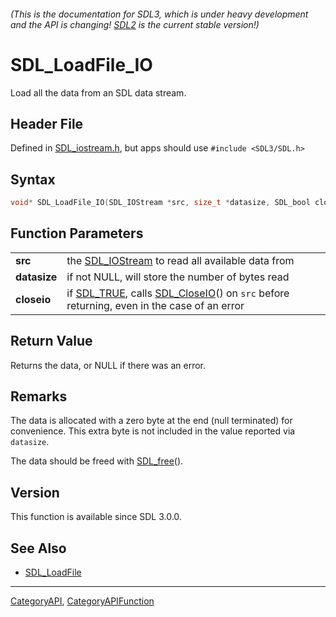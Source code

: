 ###### (This is the documentation for SDL3, which is under heavy development and the API is changing! [SDL2](https://wiki.libsdl.org/SDL2/) is the current stable version!)
# SDL_LoadFile_IO

Load all the data from an SDL data stream.

## Header File

Defined in [SDL_iostream.h](https://github.com/libsdl-org/SDL/blob/main/include/SDL3/SDL_iostream.h), but apps should use `#include <SDL3/SDL.h>`

## Syntax

```c
void* SDL_LoadFile_IO(SDL_IOStream *src, size_t *datasize, SDL_bool closeio);

```

## Function Parameters

|                  |                                                                                                                     |
| ---------------- | ------------------------------------------------------------------------------------------------------------------- |
| **src**          | the [SDL_IOStream](SDL_IOStream) to read all available data from                                                    |
| **datasize**     | if not NULL, will store the number of bytes read                                                                    |
| **closeio**      | if [SDL_TRUE](SDL_TRUE), calls [SDL_CloseIO](SDL_CloseIO)() on `src` before returning, even in the case of an error |

## Return Value

Returns the data, or NULL if there was an error.

## Remarks

The data is allocated with a zero byte at the end (null terminated) for
convenience. This extra byte is not included in the value reported via
`datasize`.

The data should be freed with [SDL_free](SDL_free)().

## Version

This function is available since SDL 3.0.0.

## See Also

* [SDL_LoadFile](SDL_LoadFile)

----
[CategoryAPI](CategoryAPI), [CategoryAPIFunction](CategoryAPIFunction)


